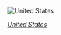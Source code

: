 
![United States](https://www.gstatic.com/prettyearth/assets/full/1417.jpg)

*[United States](https://www.google.com/maps/@41.891438,-87.611117,16z/data=!3m1!1e3)*
